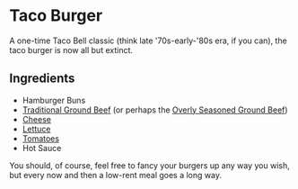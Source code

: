 Taco Burger
==============

A one-time Taco Bell classic (think late '70s-early-'80s era, if you can), the taco burger is now all but extinct.

## Ingredients

* Hamburger Buns
* [Traditional Ground Beef](../base_layers/ground_beef_traditional_us.md) (or perhaps the [Overly Seasoned Ground Beef](../base_layers/overlyseasonedgroundbeef.md))
* [Cheese](../mixins/cheese_traditional_us.md)
* [Lettuce](../mixins/lettuce_traditional_us.md)
* [Tomatoes](../mixins/tomatoes_traditional_us.md)
* Hot Sauce

You should, of course, feel free to fancy your burgers up any way you wish, but every now and then a low-rent meal goes a long way.